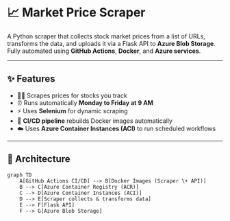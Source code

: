 # 📈 Market Price Scraper

A Python scraper that collects stock market prices from a list of URLs, transforms the data, and uploads it via a Flask API to **Azure Blob Storage**. Fully automated using **GitHub Actions**, **Docker**, and **Azure services**.

---

## ✨ Features

- 🕵️‍♂️ Scrapes prices for stocks you track  
- ⏰ Runs automatically **Monday to Friday at 9 AM**  
- ⚡ Uses **Selenium** for dynamic scraping  
- 🔄 **CI/CD pipeline** rebuilds Docker images automatically  
- ☁️ Uses **Azure Container Instances (ACI)** to run scheduled workflows  

---

## 🔧 Architecture

```mermaid
graph TD
    A[GitHub Actions CI/CD] --> B[Docker Images (Scraper \+ API)]
    B --> C[Azure Container Registry (ACR)]
    C --> D[Azure Container Instances (ACI)]
    D --> E[Scraper collects & transforms data]
    E --> F[Flask API]
    F --> G[Azure Blob Storage]
